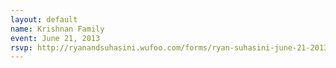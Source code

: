 ```yaml
---
layout: default
name: Krishnan Family
event: June 21, 2013
rsvp: http://ryanandsuhasini.wufoo.com/forms/ryan-suhasini-june-21-2013/
---
```

